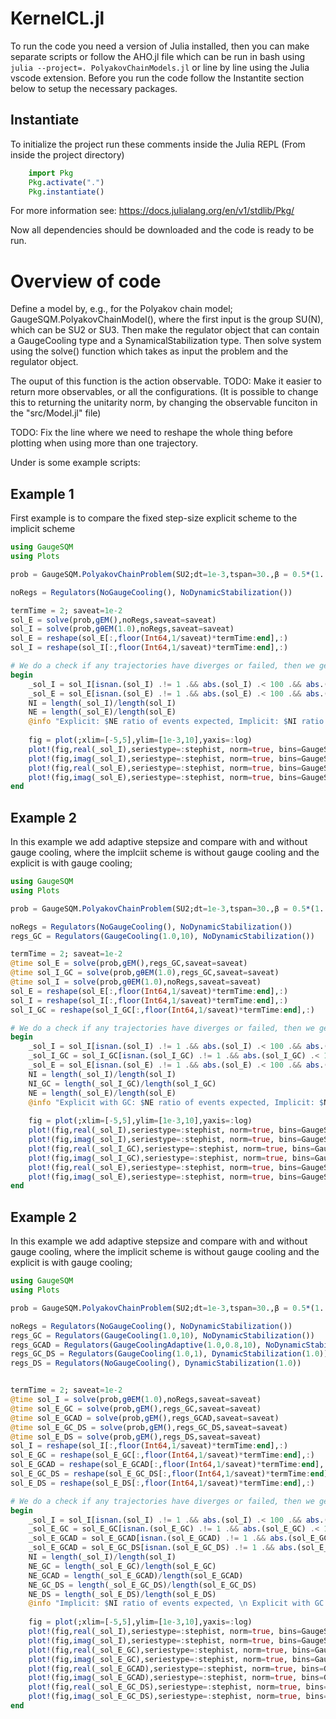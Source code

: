 

# KernelCL.jl
<!---
[![DOI](https://zenodo.org/badge/552342814.svg)](https://zenodo.org/badge/latestdoi/552342814)
-->

To run the code you need a version of Julia installed, then you can make separate scripts or follow the AHO.jl file which can be run in bash using `julia --project=. PolyakovChainModels.jl` or line by line using the Julia vscode extension. Before you run the code follow the Instantite section below to setup the necessary packages.

## Instantiate

To initialize the project run these comments inside the Julia REPL (From inside the project directory)
```julia
    import Pkg
    Pkg.activate(".")
    Pkg.instantiate()
```
For more information see: https://docs.julialang.org/en/v1/stdlib/Pkg/

Now all dependencies should be downloaded and the code is ready to be run.


#  Overview of code

Define a model by, e.g., for the Polyakov chain model; GaugeSQM.PolyakovChainModel(), where the first input is the group SU(N), which can be SU2 or SU3. Then make the regulator object that can contain a GaugeCooling type and a SynamicalStabilization type. Then solve system using the solve() function which takes as input the problem and the regulator object. 

The ouput of this function is the action observable. TODO: Make it easier to return more observables, or all the configurations. (It is possible to change this to returning the unitarity norm, by changing the observable funciton in the "src/Model.jl" file)

TODO: Fix the line where we need to reshape the whole thing before plotting when using more than one trajectory.

Under is some example scripts:

## Example 1
First example is to compare the fixed step-size explicit scheme to the implicit scheme

```julia
using GaugeSQM
using Plots

prob = GaugeSQM.PolyakovChainProblem(SU2;dt=1e-3,tspan=30.,β = 0.5*(1. + sqrt(3)*im), NLinks = 30, NTr=1)

noRegs = Regulators(NoGaugeCooling(), NoDynamicStabilization())

termTime = 2; saveat=1e-2
sol_E = solve(prob,gEM(),noRegs,saveat=saveat)
sol_I = solve(prob,gθEM(1.0),noRegs,saveat=saveat)
sol_E = reshape(sol_E[:,floor(Int64,1/saveat)*termTime:end],:)
sol_I = reshape(sol_I[:,floor(Int64,1/saveat)*termTime:end],:)

# We do a check if any trajectories have diverges or failed, then we get nan, 0 or a large number.
begin
    _sol_I = sol_I[isnan.(sol_I) .!= 1 .&& abs.(sol_I) .< 100 .&& abs.(sol_I) .!= 0.]
    _sol_E = sol_E[isnan.(sol_E) .!= 1 .&& abs.(sol_E) .< 100 .&& abs.(sol_E) .!= 0.]
    NI = length(_sol_I)/length(sol_I)
    NE = length(_sol_E)/length(sol_E)
    @info "Explicit: $NE ratio of events expected, Implicit: $NI ratio of events expected" 
    
    fig = plot(;xlim=[-5,5],ylim=[1e-3,10],yaxis=:log)
    plot!(fig,real(_sol_I),seriestype=:stephist, norm=true, bins=GaugeSQM.get_nr_bins(real(_sol_I)),label="Implicit Re")
    plot!(fig,imag(_sol_I),seriestype=:stephist, norm=true, bins=GaugeSQM.get_nr_bins(imag(_sol_I)),label="Implicit Im")
    plot!(fig,real(_sol_E),seriestype=:stephist, norm=true, bins=GaugeSQM.get_nr_bins(real(_sol_E)),label="Explicit Re")
    plot!(fig,imag(_sol_E),seriestype=:stephist, norm=true, bins=GaugeSQM.get_nr_bins(imag(_sol_E)),label="Explicit Im")
end
```


## Example 2

In this example we add adaptive stepsize and compare with and without gauge cooling, where the implciit scheme is without gauge cooling and the explicit is with gauge cooling;

```julia
using GaugeSQM
using Plots

prob = GaugeSQM.PolyakovChainProblem(SU2;dt=1e-3,tspan=30.,β = 0.5*(1. + sqrt(3)*im), NLinks = 30, NTr=10)

noRegs = Regulators(NoGaugeCooling(), NoDynamicStabilization())
regs_GC = Regulators(GaugeCooling(1.0,10), NoDynamicStabilization())

termTime = 2; saveat=1e-2
@time sol_E = solve(prob,gEM(),regs_GC,saveat=saveat)
@time sol_I_GC = solve(prob,gθEM(1.0),regs_GC,saveat=saveat)
@time sol_I = solve(prob,gθEM(1.0),noRegs,saveat=saveat)
sol_E = reshape(sol_E[:,floor(Int64,1/saveat)*termTime:end],:)
sol_I = reshape(sol_I[:,floor(Int64,1/saveat)*termTime:end],:)
sol_I_GC = reshape(sol_I_GC[:,floor(Int64,1/saveat)*termTime:end],:)

# We do a check if any trajectories have diverges or failed, then we get nan, 0 or a large number.
begin
    _sol_I = sol_I[isnan.(sol_I) .!= 1 .&& abs.(sol_I) .< 100 .&& abs.(sol_I) .!= 0.]
    _sol_I_GC = sol_I_GC[isnan.(sol_I_GC) .!= 1 .&& abs.(sol_I_GC) .< 100 .&& abs.(sol_I_GC) .!= 0.]
    _sol_E = sol_E[isnan.(sol_E) .!= 1 .&& abs.(sol_E) .< 100 .&& abs.(sol_E) .!= 0.]
    NI = length(_sol_I)/length(sol_I)
    NI_GC = length(_sol_I_GC)/length(sol_I_GC)
    NE = length(_sol_E)/length(sol_E)
    @info "Explicit with GC: $NE ratio of events expected, Implicit: $NI ratio of events expected, Implicit with GC: $NI_GC ratio of events expected" 
    
    fig = plot(;xlim=[-5,5],ylim=[1e-3,10],yaxis=:log)
    plot!(fig,real(_sol_I),seriestype=:stephist, norm=true, bins=GaugeSQM.get_nr_bins(real(_sol_I)),label="Implicit Re")
    plot!(fig,imag(_sol_I),seriestype=:stephist, norm=true, bins=GaugeSQM.get_nr_bins(imag(_sol_I)),label="Implicit Im")
    plot!(fig,real(_sol_I_GC),seriestype=:stephist, norm=true, bins=GaugeSQM.get_nr_bins(real(_sol_I_GC)),label="Implicit GC Re")
    plot!(fig,imag(_sol_I_GC),seriestype=:stephist, norm=true, bins=GaugeSQM.get_nr_bins(imag(_sol_I_GC)),label="Implicit GC Im")
    plot!(fig,real(_sol_E),seriestype=:stephist, norm=true, bins=GaugeSQM.get_nr_bins(real(_sol_E)),label="Explicit GC Re")
    plot!(fig,imag(_sol_E),seriestype=:stephist, norm=true, bins=GaugeSQM.get_nr_bins(imag(_sol_E)),label="Explicit GC Im")
end
```


## Example 2

In this example we add adaptive stepsize and compare with and without gauge cooling, where the implicit scheme is without gauge cooling and the explicit is with gauge cooling;

```julia
using GaugeSQM
using Plots

prob = GaugeSQM.PolyakovChainProblem(SU2;dt=1e-3,tspan=30.,β = 0.5*(1. + sqrt(3)*im), NLinks = 30, NTr=1)

noRegs = Regulators(NoGaugeCooling(), NoDynamicStabilization())
regs_GC = Regulators(GaugeCooling(1.0,10), NoDynamicStabilization())
regs_GCAD = Regulators(GaugeCoolingAdaptive(1.0,0.8,10), NoDynamicStabilization())
regs_GC_DS = Regulators(GaugeCooling(1.0,1), DynamicStabilization(1.0))
regs_DS = Regulators(NoGaugeCooling(), DynamicStabilization(1.0))


termTime = 2; saveat=1e-2
@time sol_I = solve(prob,gθEM(1.0),noRegs,saveat=saveat)
@time sol_E_GC = solve(prob,gEM(),regs_GC,saveat=saveat)
@time sol_E_GCAD = solve(prob,gEM(),regs_GCAD,saveat=saveat)
@time sol_E_GC_DS = solve(prob,gEM(),regs_GC_DS,saveat=saveat)
@time sol_E_DS = solve(prob,gEM(),regs_DS,saveat=saveat)
sol_I = reshape(sol_I[:,floor(Int64,1/saveat)*termTime:end],:)
sol_E_GC = reshape(sol_E_GC[:,floor(Int64,1/saveat)*termTime:end],:)
sol_E_GCAD = reshape(sol_E_GCAD[:,floor(Int64,1/saveat)*termTime:end],:)
sol_E_GC_DS = reshape(sol_E_GC_DS[:,floor(Int64,1/saveat)*termTime:end],:)
sol_E_DS = reshape(sol_E_DS[:,floor(Int64,1/saveat)*termTime:end],:)

# We do a check if any trajectories have diverges or failed, then we get nan, 0 or a large number.
begin
    _sol_I = sol_I[isnan.(sol_I) .!= 1 .&& abs.(sol_I) .< 100 .&& abs.(sol_I) .!= 0.]
    _sol_E_GC = sol_E_GC[isnan.(sol_E_GC) .!= 1 .&& abs.(sol_E_GC) .< 100 .&& abs.(sol_E_GC) .!= 0.]
    _sol_E_GCAD = sol_E_GCAD[isnan.(sol_E_GCAD) .!= 1 .&& abs.(sol_E_GCAD) .< 100 .&& abs.(sol_E_GCAD) .!= 0.]
    _sol_E_GCAD = sol_E_GC_DS[isnan.(sol_E_GC_DS) .!= 1 .&& abs.(sol_E_GC_DS) .< 100 .&& abs.(sol_E_GE_DS) .!= 0.]
    NI = length(_sol_I)/length(sol_I)
    NE_GC = length(_sol_E_GC)/length(sol_E_GC)
    NE_GCAD = length(_sol_E_GCAD)/length(sol_E_GCAD)
    NE_GC_DS = length(_sol_E_GC_DS)/length(sol_E_GC_DS)
    NE_DS = length(_sol_E_DS)/length(sol_E_DS)
    @info "Implicit: $NI ratio of events expected, \n Explicit with GC: $NE_GC ratio of events expected, \n Explicit with adaptive GC: $NE_GCAD ratio of events expected, \n Explicit with adaptive GC and DS: $NE_GC_DS ratio of events expected, \n Explicit with DS: $NE_DS ratio of events expected" 
    
    fig = plot(;xlim=[-5,5],ylim=[1e-3,10],yaxis=:log)
    plot!(fig,real(_sol_I),seriestype=:stephist, norm=true, bins=GaugeSQM.get_nr_bins(real(_sol_I)),label="Implicit Re")
    plot!(fig,imag(_sol_I),seriestype=:stephist, norm=true, bins=GaugeSQM.get_nr_bins(imag(_sol_I)),label="Implicit Im")
    plot!(fig,real(_sol_E_GC),seriestype=:stephist, norm=true, bins=GaugeSQM.get_nr_bins(real(_sol_E_GC)),label="Explicit GC Re")
    plot!(fig,imag(_sol_E_GC),seriestype=:stephist, norm=true, bins=GaugeSQM.get_nr_bins(imag(_sol_E_GC)),label="Explicit GC Im")
    plot!(fig,real(_sol_E_GCAD),seriestype=:stephist, norm=true, bins=GaugeSQM.get_nr_bins(real(_sol_E_GCAD)),label="Explicit GCAD Re")
    plot!(fig,imag(_sol_E_GCAD),seriestype=:stephist, norm=true, bins=GaugeSQM.get_nr_bins(imag(_sol_E_GCAD)),label="Explicit GCAD Im")
    plot!(fig,real(_sol_E_GC_DS),seriestype=:stephist, norm=true, bins=GaugeSQM.get_nr_bins(real(_sol_E_GC_DS)),label="Explicit GCAD Re")
    plot!(fig,imag(_sol_E_GC_DS),seriestype=:stephist, norm=true, bins=GaugeSQM.get_nr_bins(imag(_sol_E_GC_DS)),label="Explicit GCAD Im")
end
```